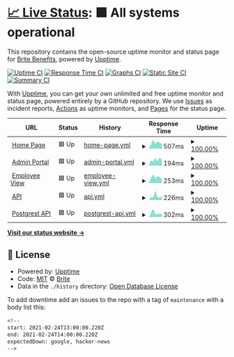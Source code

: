 # [📈 Live Status](https://status.be-brite.com): <!--live status--> **🟩 All systems operational**

This repository contains the open-source uptime monitor and status page for [Brite Benefits](https://status.be-brite.com), powered by [Upptime](https://github.com/upptime/upptime).

[![Uptime CI](https://github.com/be-brite/britestatuspage/workflows/Uptime%20CI/badge.svg)](https://github.com/be-brite/britestatuspage/actions?query=workflow%3A%22Uptime+CI%22)
[![Response Time CI](https://github.com/be-brite/britestatuspage/workflows/Response%20Time%20CI/badge.svg)](https://github.com/be-brite/britestatuspage/actions?query=workflow%3A%22Response+Time+CI%22)
[![Graphs CI](https://github.com/be-brite/britestatuspage/workflows/Graphs%20CI/badge.svg)](https://github.com/be-brite/britestatuspage/actions?query=workflow%3A%22Graphs+CI%22)
[![Static Site CI](https://github.com/be-brite/britestatuspage/workflows/Static%20Site%20CI/badge.svg)](https://github.com/be-brite/britestatuspage/actions?query=workflow%3A%22Static+Site+CI%22)
[![Summary CI](https://github.com/be-brite/britestatuspage/workflows/Summary%20CI/badge.svg)](https://github.com/be-brite/britestatuspage/actions?query=workflow%3A%22Summary+CI%22)

With [Upptime](https://upptime.js.org), you can get your own unlimited and free uptime monitor and status page, powered entirely by a GitHub repository. We use [Issues](https://github.com/be-brite/britestatuspage/issues) as incident reports, [Actions](https://github.com/be-brite/britestatuspage/actions) as uptime monitors, and [Pages](https://status.be-brite.com) for the status page.

<!--start: status pages-->
<!-- This summary is generated by Upptime (https://github.com/upptime/upptime) -->
<!-- Do not edit this manually, your changes will be overwritten -->
<!-- prettier-ignore -->
| URL | Status | History | Response Time | Uptime |
| --- | ------ | ------- | ------------- | ------ |
| <img alt="" src="https://app.be-brite.com/favicon.png" height="13"> [Home Page](https://getbritehr.com/) | 🟩 Up | [home-page.yml](https://github.com/be-brite/britestatuspage/commits/HEAD/history/home-page.yml) | <details><summary><img alt="Response time graph" src="./graphs/home-page/response-time-week.png" height="20"> 507ms</summary><br><a href="https://status.britebenefits.com/history/home-page"><img alt="Response time 646" src="https://img.shields.io/endpoint?url=https%3A%2F%2Fraw.githubusercontent.com%2Fbe-brite%2Fbritestatuspage%2FHEAD%2Fapi%2Fhome-page%2Fresponse-time.json"></a><br><a href="https://status.britebenefits.com/history/home-page"><img alt="24-hour response time 566" src="https://img.shields.io/endpoint?url=https%3A%2F%2Fraw.githubusercontent.com%2Fbe-brite%2Fbritestatuspage%2FHEAD%2Fapi%2Fhome-page%2Fresponse-time-day.json"></a><br><a href="https://status.britebenefits.com/history/home-page"><img alt="7-day response time 507" src="https://img.shields.io/endpoint?url=https%3A%2F%2Fraw.githubusercontent.com%2Fbe-brite%2Fbritestatuspage%2FHEAD%2Fapi%2Fhome-page%2Fresponse-time-week.json"></a><br><a href="https://status.britebenefits.com/history/home-page"><img alt="30-day response time 413" src="https://img.shields.io/endpoint?url=https%3A%2F%2Fraw.githubusercontent.com%2Fbe-brite%2Fbritestatuspage%2FHEAD%2Fapi%2Fhome-page%2Fresponse-time-month.json"></a><br><a href="https://status.britebenefits.com/history/home-page"><img alt="1-year response time 612" src="https://img.shields.io/endpoint?url=https%3A%2F%2Fraw.githubusercontent.com%2Fbe-brite%2Fbritestatuspage%2FHEAD%2Fapi%2Fhome-page%2Fresponse-time-year.json"></a></details> | <details><summary><a href="https://status.britebenefits.com/history/home-page">100.00%</a></summary><a href="https://status.britebenefits.com/history/home-page"><img alt="All-time uptime 100.00%" src="https://img.shields.io/endpoint?url=https%3A%2F%2Fraw.githubusercontent.com%2Fbe-brite%2Fbritestatuspage%2FHEAD%2Fapi%2Fhome-page%2Fuptime.json"></a><br><a href="https://status.britebenefits.com/history/home-page"><img alt="24-hour uptime 100.00%" src="https://img.shields.io/endpoint?url=https%3A%2F%2Fraw.githubusercontent.com%2Fbe-brite%2Fbritestatuspage%2FHEAD%2Fapi%2Fhome-page%2Fuptime-day.json"></a><br><a href="https://status.britebenefits.com/history/home-page"><img alt="7-day uptime 100.00%" src="https://img.shields.io/endpoint?url=https%3A%2F%2Fraw.githubusercontent.com%2Fbe-brite%2Fbritestatuspage%2FHEAD%2Fapi%2Fhome-page%2Fuptime-week.json"></a><br><a href="https://status.britebenefits.com/history/home-page"><img alt="30-day uptime 100.00%" src="https://img.shields.io/endpoint?url=https%3A%2F%2Fraw.githubusercontent.com%2Fbe-brite%2Fbritestatuspage%2FHEAD%2Fapi%2Fhome-page%2Fuptime-month.json"></a><br><a href="https://status.britebenefits.com/history/home-page"><img alt="1-year uptime 100.00%" src="https://img.shields.io/endpoint?url=https%3A%2F%2Fraw.githubusercontent.com%2Fbe-brite%2Fbritestatuspage%2FHEAD%2Fapi%2Fhome-page%2Fuptime-year.json"></a></details>
| <img alt="" src="https://app.be-brite.com/favicon.png" height="13"> [Admin Portal](https://app.be-brite.com/) | 🟩 Up | [admin-portal.yml](https://github.com/be-brite/britestatuspage/commits/HEAD/history/admin-portal.yml) | <details><summary><img alt="Response time graph" src="./graphs/admin-portal/response-time-week.png" height="20"> 194ms</summary><br><a href="https://status.britebenefits.com/history/admin-portal"><img alt="Response time 183" src="https://img.shields.io/endpoint?url=https%3A%2F%2Fraw.githubusercontent.com%2Fbe-brite%2Fbritestatuspage%2FHEAD%2Fapi%2Fadmin-portal%2Fresponse-time.json"></a><br><a href="https://status.britebenefits.com/history/admin-portal"><img alt="24-hour response time 175" src="https://img.shields.io/endpoint?url=https%3A%2F%2Fraw.githubusercontent.com%2Fbe-brite%2Fbritestatuspage%2FHEAD%2Fapi%2Fadmin-portal%2Fresponse-time-day.json"></a><br><a href="https://status.britebenefits.com/history/admin-portal"><img alt="7-day response time 194" src="https://img.shields.io/endpoint?url=https%3A%2F%2Fraw.githubusercontent.com%2Fbe-brite%2Fbritestatuspage%2FHEAD%2Fapi%2Fadmin-portal%2Fresponse-time-week.json"></a><br><a href="https://status.britebenefits.com/history/admin-portal"><img alt="30-day response time 204" src="https://img.shields.io/endpoint?url=https%3A%2F%2Fraw.githubusercontent.com%2Fbe-brite%2Fbritestatuspage%2FHEAD%2Fapi%2Fadmin-portal%2Fresponse-time-month.json"></a><br><a href="https://status.britebenefits.com/history/admin-portal"><img alt="1-year response time 182" src="https://img.shields.io/endpoint?url=https%3A%2F%2Fraw.githubusercontent.com%2Fbe-brite%2Fbritestatuspage%2FHEAD%2Fapi%2Fadmin-portal%2Fresponse-time-year.json"></a></details> | <details><summary><a href="https://status.britebenefits.com/history/admin-portal">100.00%</a></summary><a href="https://status.britebenefits.com/history/admin-portal"><img alt="All-time uptime 100.00%" src="https://img.shields.io/endpoint?url=https%3A%2F%2Fraw.githubusercontent.com%2Fbe-brite%2Fbritestatuspage%2FHEAD%2Fapi%2Fadmin-portal%2Fuptime.json"></a><br><a href="https://status.britebenefits.com/history/admin-portal"><img alt="24-hour uptime 100.00%" src="https://img.shields.io/endpoint?url=https%3A%2F%2Fraw.githubusercontent.com%2Fbe-brite%2Fbritestatuspage%2FHEAD%2Fapi%2Fadmin-portal%2Fuptime-day.json"></a><br><a href="https://status.britebenefits.com/history/admin-portal"><img alt="7-day uptime 100.00%" src="https://img.shields.io/endpoint?url=https%3A%2F%2Fraw.githubusercontent.com%2Fbe-brite%2Fbritestatuspage%2FHEAD%2Fapi%2Fadmin-portal%2Fuptime-week.json"></a><br><a href="https://status.britebenefits.com/history/admin-portal"><img alt="30-day uptime 100.00%" src="https://img.shields.io/endpoint?url=https%3A%2F%2Fraw.githubusercontent.com%2Fbe-brite%2Fbritestatuspage%2FHEAD%2Fapi%2Fadmin-portal%2Fuptime-month.json"></a><br><a href="https://status.britebenefits.com/history/admin-portal"><img alt="1-year uptime 100.00%" src="https://img.shields.io/endpoint?url=https%3A%2F%2Fraw.githubusercontent.com%2Fbe-brite%2Fbritestatuspage%2FHEAD%2Fapi%2Fadmin-portal%2Fuptime-year.json"></a></details>
| <img alt="" src="https://app.be-brite.com/favicon.png" height="13"> [Employee View](https://britehr.app/hoolibenefits/1) | 🟩 Up | [employee-view.yml](https://github.com/be-brite/britestatuspage/commits/HEAD/history/employee-view.yml) | <details><summary><img alt="Response time graph" src="./graphs/employee-view/response-time-week.png" height="20"> 253ms</summary><br><a href="https://status.britebenefits.com/history/employee-view"><img alt="Response time 245" src="https://img.shields.io/endpoint?url=https%3A%2F%2Fraw.githubusercontent.com%2Fbe-brite%2Fbritestatuspage%2FHEAD%2Fapi%2Femployee-view%2Fresponse-time.json"></a><br><a href="https://status.britebenefits.com/history/employee-view"><img alt="24-hour response time 199" src="https://img.shields.io/endpoint?url=https%3A%2F%2Fraw.githubusercontent.com%2Fbe-brite%2Fbritestatuspage%2FHEAD%2Fapi%2Femployee-view%2Fresponse-time-day.json"></a><br><a href="https://status.britebenefits.com/history/employee-view"><img alt="7-day response time 253" src="https://img.shields.io/endpoint?url=https%3A%2F%2Fraw.githubusercontent.com%2Fbe-brite%2Fbritestatuspage%2FHEAD%2Fapi%2Femployee-view%2Fresponse-time-week.json"></a><br><a href="https://status.britebenefits.com/history/employee-view"><img alt="30-day response time 282" src="https://img.shields.io/endpoint?url=https%3A%2F%2Fraw.githubusercontent.com%2Fbe-brite%2Fbritestatuspage%2FHEAD%2Fapi%2Femployee-view%2Fresponse-time-month.json"></a><br><a href="https://status.britebenefits.com/history/employee-view"><img alt="1-year response time 245" src="https://img.shields.io/endpoint?url=https%3A%2F%2Fraw.githubusercontent.com%2Fbe-brite%2Fbritestatuspage%2FHEAD%2Fapi%2Femployee-view%2Fresponse-time-year.json"></a></details> | <details><summary><a href="https://status.britebenefits.com/history/employee-view">100.00%</a></summary><a href="https://status.britebenefits.com/history/employee-view"><img alt="All-time uptime 100.00%" src="https://img.shields.io/endpoint?url=https%3A%2F%2Fraw.githubusercontent.com%2Fbe-brite%2Fbritestatuspage%2FHEAD%2Fapi%2Femployee-view%2Fuptime.json"></a><br><a href="https://status.britebenefits.com/history/employee-view"><img alt="24-hour uptime 100.00%" src="https://img.shields.io/endpoint?url=https%3A%2F%2Fraw.githubusercontent.com%2Fbe-brite%2Fbritestatuspage%2FHEAD%2Fapi%2Femployee-view%2Fuptime-day.json"></a><br><a href="https://status.britebenefits.com/history/employee-view"><img alt="7-day uptime 100.00%" src="https://img.shields.io/endpoint?url=https%3A%2F%2Fraw.githubusercontent.com%2Fbe-brite%2Fbritestatuspage%2FHEAD%2Fapi%2Femployee-view%2Fuptime-week.json"></a><br><a href="https://status.britebenefits.com/history/employee-view"><img alt="30-day uptime 100.00%" src="https://img.shields.io/endpoint?url=https%3A%2F%2Fraw.githubusercontent.com%2Fbe-brite%2Fbritestatuspage%2FHEAD%2Fapi%2Femployee-view%2Fuptime-month.json"></a><br><a href="https://status.britebenefits.com/history/employee-view"><img alt="1-year uptime 100.00%" src="https://img.shields.io/endpoint?url=https%3A%2F%2Fraw.githubusercontent.com%2Fbe-brite%2Fbritestatuspage%2FHEAD%2Fapi%2Femployee-view%2Fuptime-year.json"></a></details>
| <img alt="" src="https://app.be-brite.com/favicon.png" height="13"> [API](https://api.be-brite.com/version) | 🟩 Up | [api.yml](https://github.com/be-brite/britestatuspage/commits/HEAD/history/api.yml) | <details><summary><img alt="Response time graph" src="./graphs/api/response-time-week.png" height="20"> 226ms</summary><br><a href="https://status.britebenefits.com/history/api"><img alt="Response time 173" src="https://img.shields.io/endpoint?url=https%3A%2F%2Fraw.githubusercontent.com%2Fbe-brite%2Fbritestatuspage%2FHEAD%2Fapi%2Fapi%2Fresponse-time.json"></a><br><a href="https://status.britebenefits.com/history/api"><img alt="24-hour response time 182" src="https://img.shields.io/endpoint?url=https%3A%2F%2Fraw.githubusercontent.com%2Fbe-brite%2Fbritestatuspage%2FHEAD%2Fapi%2Fapi%2Fresponse-time-day.json"></a><br><a href="https://status.britebenefits.com/history/api"><img alt="7-day response time 226" src="https://img.shields.io/endpoint?url=https%3A%2F%2Fraw.githubusercontent.com%2Fbe-brite%2Fbritestatuspage%2FHEAD%2Fapi%2Fapi%2Fresponse-time-week.json"></a><br><a href="https://status.britebenefits.com/history/api"><img alt="30-day response time 206" src="https://img.shields.io/endpoint?url=https%3A%2F%2Fraw.githubusercontent.com%2Fbe-brite%2Fbritestatuspage%2FHEAD%2Fapi%2Fapi%2Fresponse-time-month.json"></a><br><a href="https://status.britebenefits.com/history/api"><img alt="1-year response time 173" src="https://img.shields.io/endpoint?url=https%3A%2F%2Fraw.githubusercontent.com%2Fbe-brite%2Fbritestatuspage%2FHEAD%2Fapi%2Fapi%2Fresponse-time-year.json"></a></details> | <details><summary><a href="https://status.britebenefits.com/history/api">100.00%</a></summary><a href="https://status.britebenefits.com/history/api"><img alt="All-time uptime 100.00%" src="https://img.shields.io/endpoint?url=https%3A%2F%2Fraw.githubusercontent.com%2Fbe-brite%2Fbritestatuspage%2FHEAD%2Fapi%2Fapi%2Fuptime.json"></a><br><a href="https://status.britebenefits.com/history/api"><img alt="24-hour uptime 100.00%" src="https://img.shields.io/endpoint?url=https%3A%2F%2Fraw.githubusercontent.com%2Fbe-brite%2Fbritestatuspage%2FHEAD%2Fapi%2Fapi%2Fuptime-day.json"></a><br><a href="https://status.britebenefits.com/history/api"><img alt="7-day uptime 100.00%" src="https://img.shields.io/endpoint?url=https%3A%2F%2Fraw.githubusercontent.com%2Fbe-brite%2Fbritestatuspage%2FHEAD%2Fapi%2Fapi%2Fuptime-week.json"></a><br><a href="https://status.britebenefits.com/history/api"><img alt="30-day uptime 100.00%" src="https://img.shields.io/endpoint?url=https%3A%2F%2Fraw.githubusercontent.com%2Fbe-brite%2Fbritestatuspage%2FHEAD%2Fapi%2Fapi%2Fuptime-month.json"></a><br><a href="https://status.britebenefits.com/history/api"><img alt="1-year uptime 100.00%" src="https://img.shields.io/endpoint?url=https%3A%2F%2Fraw.githubusercontent.com%2Fbe-brite%2Fbritestatuspage%2FHEAD%2Fapi%2Fapi%2Fuptime-year.json"></a></details>
| <img alt="" src="https://icons.duckduckgo.com/ip3/api.be-brite.com.ico" height="13"> [Postgrest API](https://api.be-brite.com/public/v1/bp/display_settings?id=eq.e2cf8f34-5301-4961-9bff-5f3d991066fc) | 🟩 Up | [postgrest-api.yml](https://github.com/be-brite/britestatuspage/commits/HEAD/history/postgrest-api.yml) | <details><summary><img alt="Response time graph" src="./graphs/postgrest-api/response-time-week.png" height="20"> 302ms</summary><br><a href="https://status.britebenefits.com/history/postgrest-api"><img alt="Response time 272" src="https://img.shields.io/endpoint?url=https%3A%2F%2Fraw.githubusercontent.com%2Fbe-brite%2Fbritestatuspage%2FHEAD%2Fapi%2Fpostgrest-api%2Fresponse-time.json"></a><br><a href="https://status.britebenefits.com/history/postgrest-api"><img alt="24-hour response time 210" src="https://img.shields.io/endpoint?url=https%3A%2F%2Fraw.githubusercontent.com%2Fbe-brite%2Fbritestatuspage%2FHEAD%2Fapi%2Fpostgrest-api%2Fresponse-time-day.json"></a><br><a href="https://status.britebenefits.com/history/postgrest-api"><img alt="7-day response time 302" src="https://img.shields.io/endpoint?url=https%3A%2F%2Fraw.githubusercontent.com%2Fbe-brite%2Fbritestatuspage%2FHEAD%2Fapi%2Fpostgrest-api%2Fresponse-time-week.json"></a><br><a href="https://status.britebenefits.com/history/postgrest-api"><img alt="30-day response time 287" src="https://img.shields.io/endpoint?url=https%3A%2F%2Fraw.githubusercontent.com%2Fbe-brite%2Fbritestatuspage%2FHEAD%2Fapi%2Fpostgrest-api%2Fresponse-time-month.json"></a><br><a href="https://status.britebenefits.com/history/postgrest-api"><img alt="1-year response time 272" src="https://img.shields.io/endpoint?url=https%3A%2F%2Fraw.githubusercontent.com%2Fbe-brite%2Fbritestatuspage%2FHEAD%2Fapi%2Fpostgrest-api%2Fresponse-time-year.json"></a></details> | <details><summary><a href="https://status.britebenefits.com/history/postgrest-api">100.00%</a></summary><a href="https://status.britebenefits.com/history/postgrest-api"><img alt="All-time uptime 100.00%" src="https://img.shields.io/endpoint?url=https%3A%2F%2Fraw.githubusercontent.com%2Fbe-brite%2Fbritestatuspage%2FHEAD%2Fapi%2Fpostgrest-api%2Fuptime.json"></a><br><a href="https://status.britebenefits.com/history/postgrest-api"><img alt="24-hour uptime 100.00%" src="https://img.shields.io/endpoint?url=https%3A%2F%2Fraw.githubusercontent.com%2Fbe-brite%2Fbritestatuspage%2FHEAD%2Fapi%2Fpostgrest-api%2Fuptime-day.json"></a><br><a href="https://status.britebenefits.com/history/postgrest-api"><img alt="7-day uptime 100.00%" src="https://img.shields.io/endpoint?url=https%3A%2F%2Fraw.githubusercontent.com%2Fbe-brite%2Fbritestatuspage%2FHEAD%2Fapi%2Fpostgrest-api%2Fuptime-week.json"></a><br><a href="https://status.britebenefits.com/history/postgrest-api"><img alt="30-day uptime 100.00%" src="https://img.shields.io/endpoint?url=https%3A%2F%2Fraw.githubusercontent.com%2Fbe-brite%2Fbritestatuspage%2FHEAD%2Fapi%2Fpostgrest-api%2Fuptime-month.json"></a><br><a href="https://status.britebenefits.com/history/postgrest-api"><img alt="1-year uptime 100.00%" src="https://img.shields.io/endpoint?url=https%3A%2F%2Fraw.githubusercontent.com%2Fbe-brite%2Fbritestatuspage%2FHEAD%2Fapi%2Fpostgrest-api%2Fuptime-year.json"></a></details>

<!--end: status pages-->

[**Visit our status website →**](https://status.be-brite.com)

## 📄 License

- Powered by: [Upptime](https://github.com/upptime/upptime)
- Code: [MIT](./LICENSE) © [Brite](https://status.be-brite.com)
- Data in the `./history` directory: [Open Database License](https://opendatacommons.org/licenses/odbl/1-0/)

To add downtime add an issues to the repo with a tag of `maintenance` with a body list this:

```
<!--
start: 2021-02-24T13:00:00.220Z
end: 2021-02-24T14:00:00.220Z
expectedDown: google, hacker-news
-->
```

